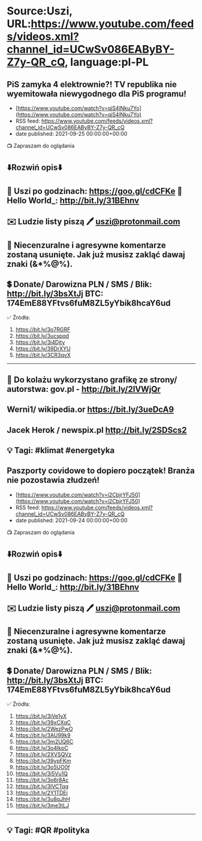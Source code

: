 # Source:Uszi, URL:https://www.youtube.com/feeds/videos.xml?channel_id=UCwSv086EAByBY-Z7y-QR_cQ, language:pl-PL

## PiS zamyka 4 elektrownie?! TV republika nie wyemitowała niewygodnego dla PiS programu!
 - [https://www.youtube.com/watch?v=qjS4lNku7Yo](https://www.youtube.com/watch?v=qjS4lNku7Yo)
 - RSS feed: https://www.youtube.com/feeds/videos.xml?channel_id=UCwSv086EAByBY-Z7y-QR_cQ
 - date published: 2021-09-25 00:00:00+00:00

📺 Zapraszam do oglądania

⬇️Rozwiń opis⬇️
------------------------------------------------------------
👀 Uszi po godzinach: https://goo.gl/cdCFKe
👀 Hello World_: http://bit.ly/31BEhnv
------------------------------------------------------------
✉️ Ludzie listy piszą 
🖊️ uszi@protonmail.com
------------------------------------------------------------
👺 Niecenzuralne i agresywne komentarze zostaną usunięte.  Jak już musisz zakląć dawaj znaki (&*%@%).
------------------------------------------------------------
💲 Donate/ Darowizna
PLN / SMS / Blik: http://bit.ly/3bsXtJj
BTC: 174EmE88YFtvs6fuM8ZL5yYbik8hcaY6ud
-------------------------------------------------------------
✅ Źródła:
1. https://bit.ly/3o7RGRF
2. https://bit.ly/3ucspqd
3. https://bit.ly/3i4Djty
4. https://bit.ly/39DrXYU
5. https://bit.ly/3CR3qvX
---------------------------------------------------------------
🎴 Do kolażu wykorzystano grafikę ze strony/ autorstwa: 
gov.pl - http://bit.ly/2lVWjQr
---
Werni1/ wikipedia.or
https://bit.ly/3ueDcA9
---
Jacek Herok / newspix.pl
http://bit.ly/2SDScs2
---------------------------------------------------------------
💡 Tagi: #klimat #energetyka
--------------------------------------------------------------

## Paszporty covidowe to dopiero początek! Branża nie pozostawia złudzeń!
 - [https://www.youtube.com/watch?v=i2CbjrYFJ50](https://www.youtube.com/watch?v=i2CbjrYFJ50)
 - RSS feed: https://www.youtube.com/feeds/videos.xml?channel_id=UCwSv086EAByBY-Z7y-QR_cQ
 - date published: 2021-09-24 00:00:00+00:00

📺 Zapraszam do oglądania

⬇️Rozwiń opis⬇️
------------------------------------------------------------
👀 Uszi po godzinach: https://goo.gl/cdCFKe
👀 Hello World_: http://bit.ly/31BEhnv
------------------------------------------------------------
✉️ Ludzie listy piszą 
🖊️ uszi@protonmail.com
------------------------------------------------------------
👺 Niecenzuralne i agresywne komentarze zostaną usunięte.  Jak już musisz zakląć dawaj znaki (&*%@%).
------------------------------------------------------------
💲 Donate/ Darowizna
PLN / SMS / Blik: http://bit.ly/3bsXtJj
BTC: 174EmE88YFtvs6fuM8ZL5yYbik8hcaY6ud
-------------------------------------------------------------
✅ Źródła:
1. https://bit.ly/3iVe1yX
2. https://bit.ly/39xCXqC
3. https://bit.ly/2WezPwO
4. https://bit.ly/3AU99k9
5. https://bit.ly/3m2UQ6C
6. https://bit.ly/3o4IkpC
7. https://bit.ly/2XVSQVz
8. https://bit.ly/39ypFKm
9. https://bit.ly/3o5UO0f
10. https://bit.ly/3i5Vu1Q
11. https://bit.ly/3o6r8Ac
12. https://bit.ly/3lVCTqq
13. https://bit.ly/2Y1TDEi
14. https://bit.ly/3u8qJhH
15. https://bit.ly/3me3tLJ
---------------------------------------------------------------
💡 Tagi: #QR #polityka
--------------------------------------------------------------

